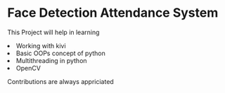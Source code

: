 # Face Detection Attendance System

This Project will help in learning
<li> Working with kivi 
<li> Basic OOPs concept of python
<li> Multithreading in python
<li> OpenCV
  
  
Contributions are always appriciated
